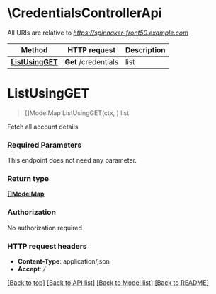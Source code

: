 # \CredentialsControllerApi

All URIs are relative to *https://spinnaker-front50.example.com*

Method | HTTP request | Description
------------- | ------------- | -------------
[**ListUsingGET**](CredentialsControllerApi.md#ListUsingGET) | **Get** /credentials | list


# **ListUsingGET**
> []ModelMap ListUsingGET(ctx, )
list

Fetch all account details

### Required Parameters
This endpoint does not need any parameter.

### Return type

[**[]ModelMap**](Map.md)

### Authorization

No authorization required

### HTTP request headers

 - **Content-Type**: application/json
 - **Accept**: */*

[[Back to top]](#) [[Back to API list]](../README.md#documentation-for-api-endpoints) [[Back to Model list]](../README.md#documentation-for-models) [[Back to README]](../README.md)

